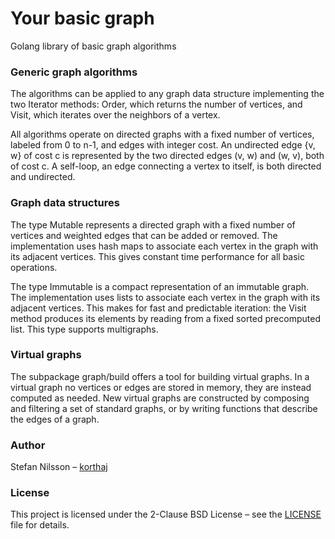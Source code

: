 # Your basic graph

Golang library of basic graph algorithms

### Generic graph algorithms

The algorithms can be applied to any graph data structure implementing
the two Iterator methods: Order, which returns the number of vertices,
and Visit, which iterates over the neighbors of a vertex.

All algorithms operate on directed graphs with a fixed number
of vertices, labeled from 0 to n-1, and edges with integer cost.
An undirected edge {v, w} of cost c is represented by the two
directed edges (v, w) and (w, v), both of cost c.
A self-loop, an edge connecting a vertex to itself,
is both directed and undirected.

### Graph data structures

The type Mutable represents a directed graph with a fixed number
of vertices and weighted edges that can be added or removed.
The implementation uses hash maps to associate each vertex
in the graph with its adjacent vertices. This gives constant
time performance for all basic operations.

The type Immutable is a compact representation of an immutable graph.
The implementation uses lists to associate each vertex in the graph
with its adjacent vertices. This makes for fast and predictable
iteration: the Visit method produces its elements by reading
from a fixed sorted precomputed list. This type supports multigraphs.

### Virtual graphs

The subpackage graph/build offers a tool for building virtual graphs.
In a virtual graph no vertices or edges are stored in memory,
they are instead computed as needed. New virtual graphs are constructed
by composing and filtering a set of standard graphs, or by writing
functions that describe the edges of a graph.

### Author

Stefan Nilsson – [korthaj](https://github.com/korthaj)

### License

This project is licensed under the 2-Clause BSD License –
see the [LICENSE](LICENSE) file for details.
